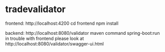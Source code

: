 # tradevalidator

frontend: http://localhost:4200
cd frontend
npm install


backend: http://localhost:8080/validator
maven command spring-boot:run
in trouble with frontend please look at http://localhost:8080/validator/swagger-ui.html
